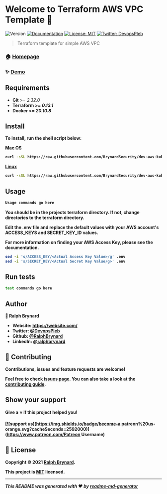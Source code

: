 # Welcome to Terraform AWS VPC Template 👋
![Version](https://img.shields.io/badge/version-1.0.0-blue.svg?cacheSeconds=2592000)
[![Documentation](https://img.shields.io/badge/documentation-yes-brightgreen.svg)](https://dev-aws-kubernetes-vpc.readthedocs.io/en/latest/)
[![License: MIT](https://img.shields.io/badge/License-MIT-yellow.svg)](https://mit-license.org/)
[![Twitter: DevopsPleb](https://img.shields.io/twitter/follow/DevopsPleb.svg?style=social)](https://twitter.com/DevopsPleb)

> Terraform template for simple AWS VPC

### 🏠 [Homepage](https://homepage.com/url)

### ✨ [Demo](https://demopage.com/url)

## Requirements
 <ul>
    <li><strong>Git</strong> >= <em>2.32.0</em></li>
    <li><strong>Terraform<strong> >= <em>0.13.1</em></li>
    <li><string>Docker</string> >= <em>20.10.8</em></li>
 </ul>

## Install

To install, run the shell script below:

<ins>Mac OS<ins>

```sh
curl -sSL https://raw.githubusercontent.com/BrynardSecurity/dev-aws-kubernetes-vpc/main/scripts/mac-install.sh | bash
```
<ins>Linux<ins>

```sh
curl -sSL https://raw.githubusercontent.com/BrynardSecurity/dev-aws-kubernetes-vpc/main/scripts/linux-install.sh | bash
```

## Usage

```sh
Usage commands go here
```
You should be in the projects terraform directory. If not, change directories to the terraform directory. 

Edit the .env file and replace the default values with your AWS account's ACCESS_KEYS and SECRET_KEY_ID values.

For more information on finding your AWS Access Key, please see the documentation.

```sh
sed -i 's/ACCESS_KEY/<Actual Access Key Value>/g' .env
sed -i 's/SECRET_KEY/<Actual Secret Key Value/g>' .env

```
## Run tests

```sh
test commands go here
```

## Author

👤 **Ralph Brynard**

* Website: https://website.com/
* Twitter: [@DevopsPleb](https://twitter.com/DevopsPleb)
* Github: [@RalphBrynard](https://github.com/RalphBrynard)
* LinkedIn: [@ralphbrynard](https://linkedin.com/in/ralphbrynard)

## 🤝 Contributing

Contributions, issues and feature requests are welcome!

Feel free to check [issues page](https://github.com/BrynardSecurity/dev-aws-kubernetes-vpc/issues). You can also take a look at the [contributing guide](https://contributingguide.com/url).

## Show your support

Give a ⭐️ if this project helped you!

[![support us](https://img.shields.io/badge/become-a patreon%20us-orange.svg?cacheSeconds=2592000)](https://www.patreon.com/Patreon Username)


## 📝 License

Copyright © 2021 [Ralph Brynard](https://github.com/RalphBrynard).

This project is [MIT](https://mit-license.org/) licensed.

***
_This README was generated with ❤️ by [readme-md-generator](https://github.com/kefranabg/readme-md-generator)_